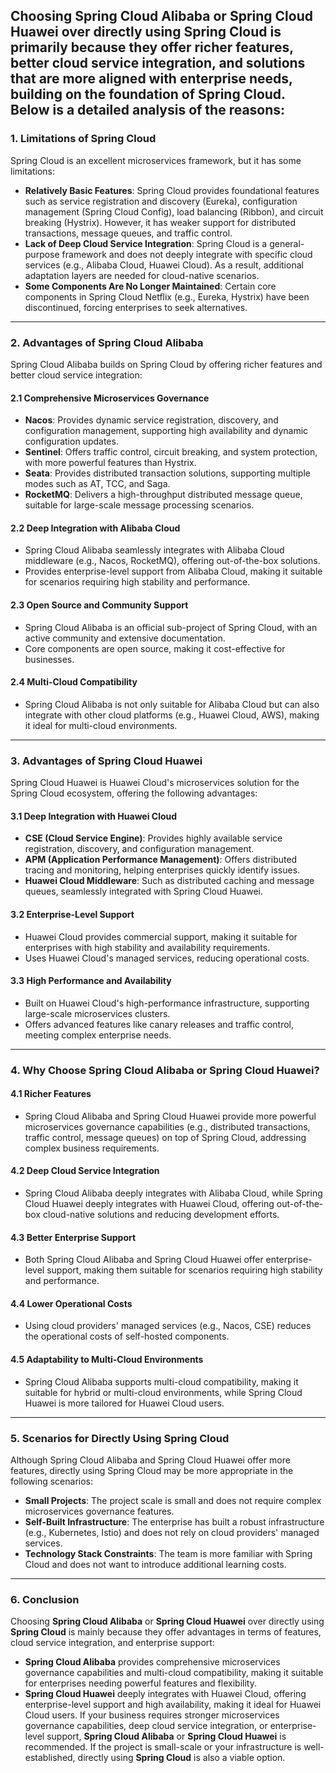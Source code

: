 Choosing **Spring Cloud Alibaba** or **Spring Cloud Huawei** over directly using **Spring Cloud** is primarily because they offer richer features, better cloud service integration, and solutions that are more aligned with enterprise needs, building on the foundation of Spring Cloud. Below is a detailed analysis of the reasons:
---
### 1. **Limitations of Spring Cloud**
Spring Cloud is an excellent microservices framework, but it has some limitations:
- **Relatively Basic Features**: Spring Cloud provides foundational features such as service registration and discovery (Eureka), configuration management (Spring Cloud Config), load balancing (Ribbon), and circuit breaking (Hystrix). However, it has weaker support for distributed transactions, message queues, and traffic control.
- **Lack of Deep Cloud Service Integration**: Spring Cloud is a general-purpose framework and does not deeply integrate with specific cloud services (e.g., Alibaba Cloud, Huawei Cloud). As a result, additional adaptation layers are needed for cloud-native scenarios.
- **Some Components Are No Longer Maintained**: Certain core components in Spring Cloud Netflix (e.g., Eureka, Hystrix) have been discontinued, forcing enterprises to seek alternatives.
---
### 2. **Advantages of Spring Cloud Alibaba**
Spring Cloud Alibaba builds on Spring Cloud by offering richer features and better cloud service integration:
#### 2.1 Comprehensive Microservices Governance
- **Nacos**: Provides dynamic service registration, discovery, and configuration management, supporting high availability and dynamic configuration updates.
- **Sentinel**: Offers traffic control, circuit breaking, and system protection, with more powerful features than Hystrix.
- **Seata**: Provides distributed transaction solutions, supporting multiple modes such as AT, TCC, and Saga.
- **RocketMQ**: Delivers a high-throughput distributed message queue, suitable for large-scale message processing scenarios.
#### 2.2 Deep Integration with Alibaba Cloud
- Spring Cloud Alibaba seamlessly integrates with Alibaba Cloud middleware (e.g., Nacos, RocketMQ), offering out-of-the-box solutions.
- Provides enterprise-level support from Alibaba Cloud, making it suitable for scenarios requiring high stability and performance.
#### 2.3 Open Source and Community Support
- Spring Cloud Alibaba is an official sub-project of Spring Cloud, with an active community and extensive documentation.
- Core components are open source, making it cost-effective for businesses.
#### 2.4 Multi-Cloud Compatibility
- Spring Cloud Alibaba is not only suitable for Alibaba Cloud but can also integrate with other cloud platforms (e.g., Huawei Cloud, AWS), making it ideal for multi-cloud environments.
---
### 3. **Advantages of Spring Cloud Huawei**
Spring Cloud Huawei is Huawei Cloud's microservices solution for the Spring Cloud ecosystem, offering the following advantages:
#### 3.1 Deep Integration with Huawei Cloud
- **CSE (Cloud Service Engine)**: Provides highly available service registration, discovery, and configuration management.
- **APM (Application Performance Management)**: Offers distributed tracing and monitoring, helping enterprises quickly identify issues.
- **Huawei Cloud Middleware**: Such as distributed caching and message queues, seamlessly integrated with Spring Cloud Huawei.
#### 3.2 Enterprise-Level Support
- Huawei Cloud provides commercial support, making it suitable for enterprises with high stability and availability requirements.
- Uses Huawei Cloud's managed services, reducing operational costs.
#### 3.3 High Performance and Availability
- Built on Huawei Cloud's high-performance infrastructure, supporting large-scale microservices clusters.
- Offers advanced features like canary releases and traffic control, meeting complex enterprise needs.
---
### 4. **Why Choose Spring Cloud Alibaba or Spring Cloud Huawei?**
#### 4.1 Richer Features
- Spring Cloud Alibaba and Spring Cloud Huawei provide more powerful microservices governance capabilities (e.g., distributed transactions, traffic control, message queues) on top of Spring Cloud, addressing complex business requirements.
#### 4.2 Deep Cloud Service Integration
- Spring Cloud Alibaba deeply integrates with Alibaba Cloud, while Spring Cloud Huawei deeply integrates with Huawei Cloud, offering out-of-the-box cloud-native solutions and reducing development efforts.
#### 4.3 Better Enterprise Support
- Both Spring Cloud Alibaba and Spring Cloud Huawei offer enterprise-level support, making them suitable for scenarios requiring high stability and performance.
#### 4.4 Lower Operational Costs
- Using cloud providers' managed services (e.g., Nacos, CSE) reduces the operational costs of self-hosted components.
#### 4.5 Adaptability to Multi-Cloud Environments
- Spring Cloud Alibaba supports multi-cloud compatibility, making it suitable for hybrid or multi-cloud environments, while Spring Cloud Huawei is more tailored for Huawei Cloud users.
---
### 5. **Scenarios for Directly Using Spring Cloud**
Although Spring Cloud Alibaba and Spring Cloud Huawei offer more features, directly using Spring Cloud may be more appropriate in the following scenarios:
- **Small Projects**: The project scale is small and does not require complex microservices governance features.
- **Self-Built Infrastructure**: The enterprise has built a robust infrastructure (e.g., Kubernetes, Istio) and does not rely on cloud providers' managed services.
- **Technology Stack Constraints**: The team is more familiar with Spring Cloud and does not want to introduce additional learning costs.
---
### 6. **Conclusion**
Choosing **Spring Cloud Alibaba** or **Spring Cloud Huawei** over directly using **Spring Cloud** is mainly because they offer advantages in terms of features, cloud service integration, and enterprise support:
- **Spring Cloud Alibaba** provides comprehensive microservices governance capabilities and multi-cloud compatibility, making it suitable for enterprises needing powerful features and flexibility.
- **Spring Cloud Huawei** deeply integrates with Huawei Cloud, offering enterprise-level support and high availability, making it ideal for Huawei Cloud users.
If your business requires stronger microservices governance capabilities, deep cloud service integration, or enterprise-level support, **Spring Cloud Alibaba** or **Spring Cloud Huawei** is recommended. If the project is small-scale or your infrastructure is well-established, directly using **Spring Cloud** is also a viable option.
